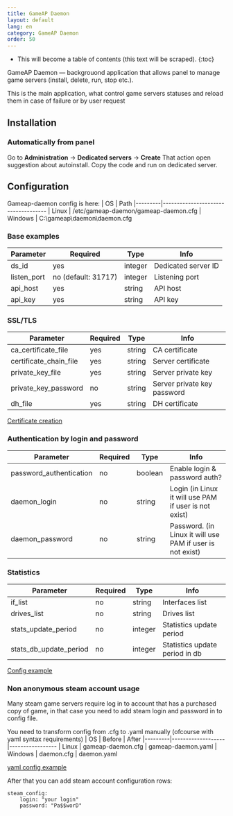 ```yaml
---
title: GameAP Daemon
layout: default
lang: en
category: GameAP Daemon
order: 50
---
```


* This will become a table of contents (this text will be scraped).
{:toc}

GameAP Daemon — backgrouond application that allows panel to manage game servers (install, delete, run, stop etc.).

This is the main application, what control game servers statuses and reload them in case of failure or by user request

## Installation

### Automatically from panel

Go to **Administration** -> **Dedicated servers** -> **Create**
That action open suggestion about autoinstall. Copy the code and run on dedicated server.

## Configuration

Gameap-daemon config is here:
| OS      | Path
|---------|------------------------------------
| Linux   | /etc/gameap-daemon/gameap-daemon.cfg
| Windows | C:\gameap\daemon\daemon.cfg

### Base examples

| Parameter                 | Required              | Type       | Info
|---------------------------|-----------------------|------------|------------
| ds_id                     | yes                   | integer    | Dedicated server ID
| listen_port               | no (default: 31717)   | integer    | Listening port
| api_host                  | yes                   | string     | API host
| api_key                   | yes                   | string     | API key


### SSL/TLS

| Parameter                 | Required              | Type      | Info
|---------------------------|-----------------------|-----------|------------
| ca_certificate_file       | yes                   | string    | CA certificate
| certificate_chain_file    | yes                   | string    | Server certificate
| private_key_file          | yes                   | string    | Server private key
| private_key_password      | no                    | string    | Server private key password
| dh_file                   | yes                   | string    | DH certificate

[Certificate creation](https://github.com/gameap/GDaemon2#creating-certificates)

### Authentication by login and password

| Parameter                 | Required              | Type      | Info
|---------------------------|-----------------------|-----------|------------
| password_authentication   | no                    | boolean   | Enable login & password auth?
| daemon_login              | no                    | string    | Login (in Linux it will use PAM if user is not exist)
| daemon_password           | no                    | string    | Password. (in Linux it will use PAM if user is not exist)

### Statistics

| Parameter                 | Required              | Type       | Info
|---------------------------|-----------------------|-----------|------------
| if_list                   | no                    | string    | Interfaces list
| drives_list               | no                    | string    | Drives list
| stats_update_period       | no                    | integer   | Statistics update period
| stats_db_update_period    | no                    | integer   | Statistics update period in db

[Config example](https://github.com/gameap/GDaemon2#example-daemoncfg)

### Non anonymous steam account usage

Many steam game servers require log in to account that has a purchased copy of game, in that case you need to add steam login and password in to config file.

You need to transform config from .cfg to .yaml manually (ofcourse with yaml syntax requirements)
| OS      | Before            | After
|---------|-------------------|-----------------
| Linux   | gameap-daemon.cfg | gameap-daemon.yaml
| Windows | daemon.cfg        | daemon.yaml

[yaml config example](https://github.com/gameap/daemon/blob/master/config/gameap-daemon.yaml)

After that you can add steam account configuration rows:
```
steam_config:
    login: "your login"
    password: "Pa$$worD"
```
